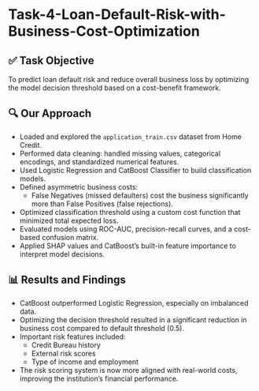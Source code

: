 # Task-4-Loan-Default-Risk-with-Business-Cost-Optimization

## ✅ Task Objective
To predict loan default risk and reduce overall business loss by optimizing the model decision threshold based on a cost-benefit framework.

## 🔍 Our Approach
- Loaded and explored the `application_train.csv` dataset from Home Credit.
- Performed data cleaning: handled missing values, categorical encodings, and standardized numerical features.
- Used Logistic Regression and CatBoost Classifier to build classification models.
- Defined asymmetric business costs:
  - False Negatives (missed defaulters) cost the business significantly more than False Positives (false rejections).
- Optimized classification threshold using a custom cost function that minimized total expected loss.
- Evaluated models using ROC-AUC, precision-recall curves, and a cost-based confusion matrix.
- Applied SHAP values and CatBoost’s built-in feature importance to interpret model decisions.

## 📊 Results and Findings
- CatBoost outperformed Logistic Regression, especially on imbalanced data.
- Optimizing the decision threshold resulted in a significant reduction in business cost compared to default threshold (0.5).
- Important risk features included:
  - Credit Bureau history
  - External risk scores
  - Type of income and employment
- The risk scoring system is now more aligned with real-world costs, improving the institution’s financial performance.
